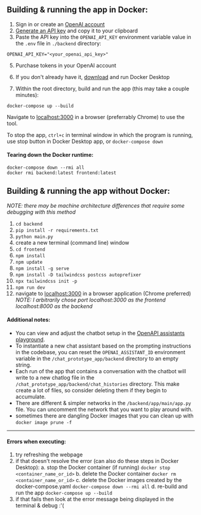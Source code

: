 ## Building & running the app in Docker:
1) Sign in or create an [OpenAI account](https://platform.openai.com/)
2) [Generate an API key](https://platform.openai.com/api-keys) and copy it to your clipboard
3) Paste the API key into the `OPENAI_API_KEY` environment variable value in the `.env` file in `./backend` directory: 
```
OPENAI_API_KEY="<your_openai_api_key>"
```
5) Purchase tokens in your OpenAI account

6) If you don't already have it, [download](https://www.docker.com/products/docker-desktop/) and run Docker Desktop

7) Within the root directory, build and run the app (this may take a couple minutes):
```
docker-compose up --build
```
Navigate to [localhost:3000](http://localhost:3000/) in a browser (preferrably Chrome) to use the tool.

To stop the app, `ctrl+c` in terminal window in which the program is running, use stop button in Docker Desktop app, or `docker-compose down`

#### Tearing down the Docker runtime:
```
docker-compose down --rmi all
docker rmi backend:latest frontend:latest
```

## Building & running the app without Docker:
*NOTE: there may be machine architecture differences that require some debugging with this method*
1) `cd backend`
2) `pip install -r requirements.txt`
3) `python main.py`
4) create a new terminal (command line) window
5) `cd frontend`
6) `npm install`
7) `npm update`
8) `npm install -g serve`
9) `npm install -D tailwindcss postcss autoprefixer`
10) `npx tailwindcss init -p`
11) `npm run dev`
12) navigate to [localhost:3000](http://localhost:3000) in a browser application (Chrome preferred)
*NOTE: I arbitrarily chose port localhost:3000 as the frontend localhost:8000 as the backend*

#### Additional notes:
* You can view and adjust the chatbot setup in the [OpenAPI assistants playground](https://platform.openai.com/assistants).
* To instantiate a new chat assistant based on the prompting instructions in the codebase, you can reset the `OPENAI_ASSISTANT_ID` environment variable in the `/chat_prototype_app/backend` directory to an empty string.
* Each run of the app that contains a conversation with the chatbot will write to a new chatlog file in the `/chat_prototype_app/backend/chat_histories` directory. This make create a lot of files, so consider deleting them if they begin to accumulate.
* There are different & simpler networks in the `/backend/app/main/app.py` file. You can uncomment the network that you want to play around with.
* sometimes there are dangling Docker images that you can clean up with `docker image prune -f
`

---
#### Errors when executing:
1) try refreshing the webpage
2) if that doesn't resolve the error (can also do these steps in Docker Desktop):
    a. stop the Docker container (if running) `docker stop <container_name_or_id>`
    b. delete the Docker container `docker rm <container_name_or_id>`
    c. delete the Docker images created by the docker-compose.yaml `docker-compose down --rmi all`
    d. re-build and run the app `docker-compose up --build`
3) if that fails then look at the error message being displayed in the terminal & debug :'(